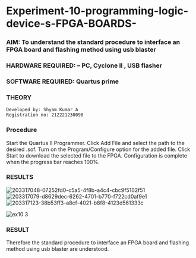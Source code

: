 # Experiment-10-programming-logic-device-s-FPGA-BOARDS-
 ### AIM: To understand the standard procedure to interface an FPGA board and flashing method using usb blaster 
### HARDWARE REQUIRED:  – PC, Cyclone II , USB flasher
### SOFTWARE REQUIRED:   Quartus prime
### THEORY

```
Developed by: Shyam Kumar A
Registration no: 212221230098
```
### Procedure 
Start the Quartus II Programmer.
Click Add File and select the path to the desired .sof.
Turn on the Program/Configure option for the added file.
Click Start to download the selected file to the FPGA. Configuration is complete when the progress bar reaches 100%.
 
### RESULTS 
![203317048-07252fd0-c5a5-4f8b-a4c4-cbc9f5102f51](https://user-images.githubusercontent.com/94154531/203780582-1f70a159-8553-43ab-8a8a-37155581ef78.jpg)
![203317079-d8629dec-6262-4701-b770-f722cd0af9e1](https://user-images.githubusercontent.com/94154531/203780656-b3210284-c046-4393-bb1f-7de4be048d9a.jpg)
![203317123-38b53ff3-a8cf-4021-b8f8-4123d561333c](https://user-images.githubusercontent.com/94154531/203780712-475bc806-8aed-45c2-ac67-fc8ad8c57e26.jpg)


![ex10 3](https://user-images.githubusercontent.com/94154531/203780738-90722211-cb34-4f9e-aa27-caeb2fef742d.jpg)
### RESULT
Therefore the standard procedure to interface an FPGA board and flashing method using usb blaster are understood.

